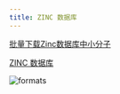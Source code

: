 ```yaml
---
title: ZINC 数据库
---
```


[批量下载Zinc数据库中小分子](http://blog.sciencenet.cn/blog-3373966-1097823.html)

[ZINC 数据库](http://zinc.docking.org/)

![formats](https://cdn.jsdelivr.net/gh/xxzhai123/img/img2021-10-28_19-29.png)


